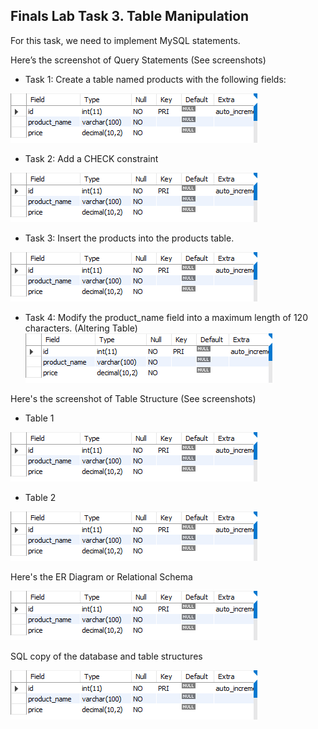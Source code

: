## Finals Lab Task 3. Table Manipulation
For this task, we need to implement MySQL statements. 

Here’s the screenshot of Query Statements (See screenshots)

- Task 1: Create a table named products with the following fields:

![Sample Output](images/t1.png)

- Task 2: Add a CHECK constraint

![Sample Output](images/t1.png)

- Task 3: Insert the products into the products table.

![Sample Output](images/t1.png)

- Task 4: Modify the product_name field into a maximum length of 120 characters. (Altering Table)
![Sample Output](images/t1.png)

Here's the screenshot of Table Structure (See screenshots)
- Table 1

![Sample Output](images/t1.png)

- Table 2

![Sample Output](images/t1.png)

Here's the ER Diagram or Relational Schema

![Sample Output](images/t1.png)

SQL copy of the database and table structures

![Sample Output](images/t1.png)
